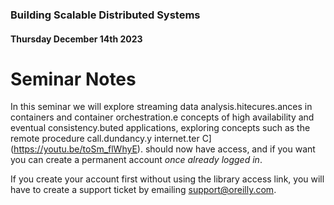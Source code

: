 ### Building Scalable Distributed Systems
#### Thursday December 14th 2023

# Seminar Notes

In this seminar we will explore streaming data analysis.hitecures.ances in containers and container orchestration.e concepts of high availability and eventual consistency.buted applications, exploring concepts such as the remote procedure call.dundancy.y internet.ter C](https://youtu.be/toSm_flWhyE). should now have access, and if you want you can create a permanent account *once already logged in*.

If you create your account first without using the library access link, you will have to create a support ticket by emailing [support@oreilly.com](mailto:support@oreilly.com).